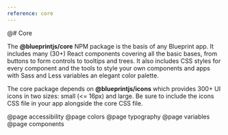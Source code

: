 ```yaml
---
reference: core
---
```


@# Core

The __@blueprintjs/core__ NPM package is the basis of any Blueprint app. It includes many (30+)
React components covering all the basic bases, from buttons to form controls to tooltips and trees.
It also includes CSS styles for every component and the tools to style your own components and apps
with Sass and Less variables an elegant color palette.

The core package depends on __@blueprintjs/icons__ which provides 300+ UI icons in two sizes: small (<= 16px) and large.
Be sure to include the icons CSS file in your app alongside the core CSS file.

@page accessibility
@page colors
@page typography
@page variables
@page components
